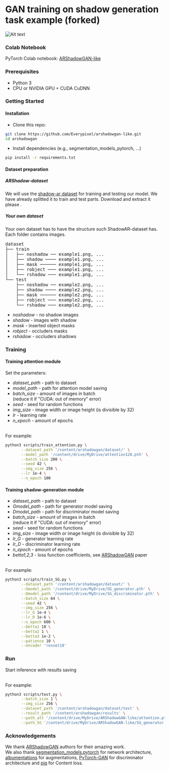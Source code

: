 # GAN training on shadow generation task example (forked)
![Alt text](imgs/demo-en.png?raw=true "Title")
### Colab Notebook
PyTorch Colab notebook: <a href="https://colab.research.google.com/drive/1fZl1Pb-qWa6OZQgJ-9SMBm8Dd_WY1fsq?usp=sharing">ARShadowGAN-like</a>
### Prerequisites
* Python 3
* CPU or NVIDIA GPU + CUDA CuDNN
### Getting Started
#### Installation
* Clone this repo:
```bash
git clone https://github.com/Everypixel/arshadowgan-like.git
cd arshadowgan
```
* Install dependencies (e.g., segmentation_models_pytorch, ...)
```bash
pip install -r requirements.txt
```
#### Dataset preparation
##### ARShadow-dataset
We will use the <a href="https://drive.google.com/file/d/1CsKIg8tV6gP35l_u3Dg-RKrXBggJrNaL/view?usp=sharing">shadow-ar dataset</a> for training and testing our model. We have already splitted it to train and test parts. Download and extract it please .

##### Your own dataset
Your own dataset has to have the structure such ShadowAR-dataset has. Each folder contains images.

<pre>
dataset
├── train
│   ├── noshadow ── example1.png, ...
│   ├── shadow ──── example1.png, ...
│   ├── mask ────── example1.png, ...
│   ├── robject ─── example1.png, ...
│   └── rshadow ─── example1.png, ...
└── test
    ├── noshadow ── example2.png, ...
    ├── shadow ──── example2.png, ...
    ├── mask ────── example2.png, ...
    ├── robject ─── example2.png, ...
    └── rshadow ─── example2.png, ...
</pre>
* *noshadow* - no shadow images
* *shadow* - images with shadow
* *mask* - inserted object masks
* *robject* - occluders masks
* *rshadow* - occluders shadows
### Training
#### Training attention module
Set the parameters:
* *dataset_path* - path to dataset
* *model_path* - path for attention model saving
* *batch_size* - amount of images in batch <br>(reduce it if "CUDA: out of memory" error)
* *seed* - seed for random functions
* *img_size* - image width or image height (is divisible by 32)
* *lr* - learning rate
* *n_epoch* - amount of epochs<br><br>

For example:
``` bash
python3 scripts/train_attention.py \
       --dataset_path '/content/arshadowgan/dataset/' \
       --model_path '/content/drive/MyDrive/attention128.pth' \
       --batch_size 200 \
       --seed 42 \
       --img_size 256 \
       --lr 1e-4 \
       --n_epoch 100
```
#### Training shadow-generation module

* *dataset_path* - path to dataset
* *Gmodel_path* - path for generator model saving
* *Dmodel_path* - path for discriminator model saving
* *batch_size* - amount of images in batch <br>(reduce it if "CUDA: out of memory" error)
* *seed* - seed for random functions
* *img_size* - image width or image height (is divisible by 32)
* *lr_G* - generator learning rate
* *lr_D* - discriminator learning rate
* *n_epoch* - amount of epochs
* *betta1,2,3* - loss function coefficients, see <a href="https://openaccess.thecvf.com/content_CVPR_2020/html/Liu_ARShadowGAN_Shadow_Generative_Adversarial_Network_for_Augmented_Reality_in_Single_CVPR_2020_paper.html">ARShadowGAN</a> paper<br><br>

For example:
``` bash
python3 scripts/train_SG.py \
       --dataset_path '/content/arshadowgan/dataset/' \
       --Gmodel_path '/content/drive/MyDrive/SG_generator.pth' \
       --Dmodel_path '/content/drive/MyDrive/SG_discriminator.pth' \
       --batch_size 64 \
       --seed 42 \
       --img_size 256 \
       --lr_G 1e-4 \
       --lr_D 1e-6 \
       --n_epoch 600 \
       --betta1 10 \
       --betta2 1 \
       --betta3 1e-2 \
       --patience 10 \
       --encoder 'resnet18'
```
### Run
Start inference with results saving<br><br>

For example:
``` bash
python3 scripts/test.py \
       --batch_size 1 \
       --img_size 256 \
       --dataset_path '/content/arshadowgan/dataset/test' \
       --result_path '/content/arshadowgan/results' \
       --path_att '/content/drive/MyDrive/ARShadowGAN-like/attention.pth' \
       --path_SG '/content/drive/MyDrive/ARShadowGAN-like/SG_generator.pth'
```
### Acknowledgements

We thank <a href="https://github.com/ldq9526/ARShadowGAN">ARShadowGAN</a> authors for their amazing work.<br>
We also thank <a href="https://github.com/qubvel/segmentation_models.pytorch">segmentation_models.pytorch</a> for network architecture, <a href="https://github.com/albumentations-team/albumentations">albumentations</a> for augmentations, <a href="https://github.com/eriklindernoren/PyTorch-GAN">PyTorch-GAN</a> for discriminator architecture and <a href="https://github.com/photosynthesis-team/piq">piq</a> for Content loss.
